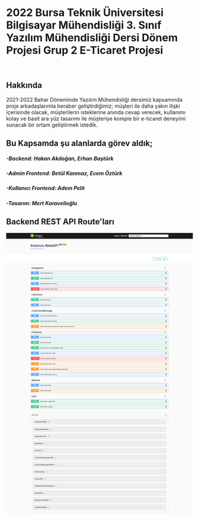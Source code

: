 # 2022 Bursa Teknik Üniversitesi Bilgisayar Mühendisliği 3. Sınıf Yazılım Mühendisliği Dersi Dönem Projesi Grup 2 E-Ticaret Projesi
<br>

## Hakkında
2021-2022 Bahar Döneminde Yazılım Mühendisliği dersimiz kapsamında proje arkadaşlarımla beraber geliştirdiğimiz; müşteri ile daha yakın ilişki içerisinde olacak, müşterilerin isteklerine anında cevap verecek, kullanımı kolay ve basit ara yüz tasarımı ile müşteriye komple bir e-ticaret deneyimi sunacak bir ortam geliştirmek istedik.
<br>
## Bu Kapsamda şu alanlarda görev aldık;
##### -Backend: Hakan Akdoğan, Erhan Baştürk
##### -Admin Frontend: Betül Kanmaz, Ecem Öztürk
##### -Kullanıcı Frontend: Adem Pelit
##### -Tasarım: Mert Karavelioğlu

## Backend REST API Route'ları
![Screenshot](https://github.com/MertKaravelioglu/kozmos-eticaret/blob/main/project-images/backend.png?raw=true)
<br>
